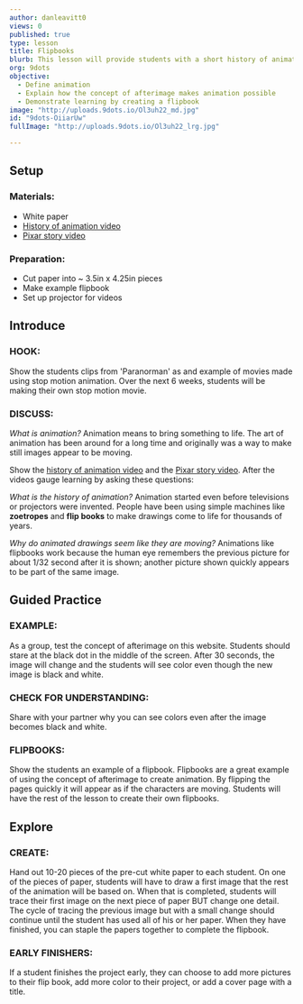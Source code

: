 ```yaml
---
author: danleavitt0
views: 0
published: true
type: lesson
title: Flipbooks
blurb: This lesson will provide students with a short history of animation and produce a deliverable as students create an animated flip book.
org: 9dots
objective: 
  - Define animation
  - Explain how the concept of afterimage makes animation possible
  - Demonstrate learning by creating a flipbook
image: "http://uploads.9dots.io/Ol3uh22_md.jpg"
id: "9dots-OiiarUw"
fullImage: "http://uploads.9dots.io/Ol3uh22_lrg.jpg"

---
```


## Setup

### Materials:

- White paper
- [History of animation video](http://mit.tv/Ac9egn)
- [Pixar story video](http://www.youtube.com/watch?v=oggMSPCHNtw)

### Preparation:

- Cut paper into  ~ 3.5in x 4.25in pieces
- Make example flipbook
- Set up projector for videos

## Introduce

### HOOK:
Show the students clips from 'Paranorman' as and example of movies made using stop motion animation. Over the next 6 weeks, students will be making their own stop motion movie.

### DISCUSS:
_What is animation?_
Animation means to bring something to life. The art of animation has been around for a long time and originally was a way to make still images appear to be moving.

Show the [history of animation video](http://mit.tv/Ac9egn) and the [Pixar story video](http://www.youtube.com/watch?v=oggMSPCHNtw). After the videos gauge learning by asking these questions:

_What is the history of animation?_
Animation started even before televisions or projectors were invented.  People have been using simple machines like **zoetropes** and **flip books** to make drawings come to life for thousands of years.

_Why do animated drawings seem like they are moving?_
Animations like flipbooks work because the human eye remembers the previous picture for about 1/32 second after it is shown; another picture shown quickly appears to be part of the same image.

## Guided Practice

### EXAMPLE:
As a group, test the concept of afterimage on this website. Students should stare at the black dot in the middle of the screen. After 30 seconds, the image will change and the students will see color even though the new image is black and white.

### CHECK FOR UNDERSTANDING:
Share with your partner why you can see colors even after the image becomes black and white.

### FLIPBOOKS:
Show the students an example of a flipbook. Flipbooks are a great example of using the concept of afterimage to create animation. By flipping the pages quickly it will appear as if the characters are moving. Students will have the rest of the lesson to create their own flipbooks.

## Explore

### CREATE:
Hand out 10-20 pieces of the pre-cut white paper to each student. On one of the pieces of paper, students will have to draw a first image that the rest of the animation will be based on. When that is completed, students will trace their first image on the next piece of paper BUT change one detail. The cycle of tracing the previous image but with a small change should continue until the student has used all of his or her paper.  When they have finished, you can staple the papers together to complete the flipbook.

### EARLY FINISHERS:
If a student finishes the project early, they can choose to add more pictures to their flip book, add more color to their project, or add a cover page with a title.
